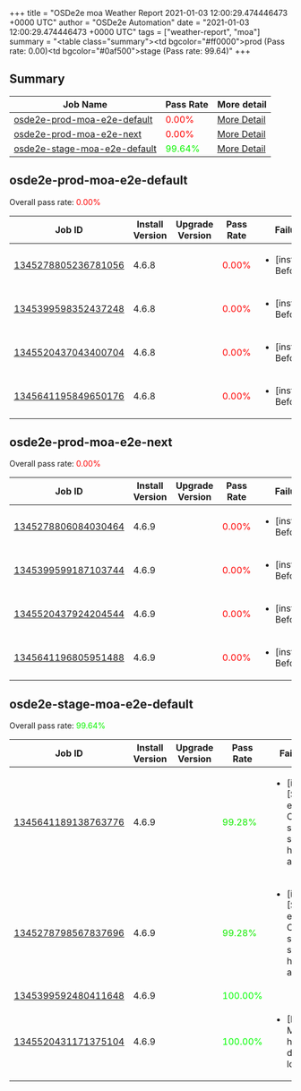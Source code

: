 +++
title = "OSDe2e moa Weather Report 2021-01-03 12:00:29.474446473 +0000 UTC"
author = "OSDe2e Automation"
date = "2021-01-03 12:00:29.474446473 +0000 UTC"
tags = ["weather-report", "moa"]
summary = "<table class=\"summary\"><tr><td bgcolor=\"#ff0000\"></td><td>prod (Pass rate: 0.00)</td></tr><tr><td bgcolor=\"#0af500\"></td><td>stage (Pass rate: 99.64)</td></tr></table>"
+++
## Summary

| Job Name | Pass Rate | More detail |
|----------|-----------|-------------|
|[osde2e-prod-moa-e2e-default](https://prow.svc.ci.openshift.org/?job=osde2e-prod-moa-e2e-default)| <span style="color:#ff0000;">0.00%</span>|[More Detail](#osde2e-prod-moa-e2e-default)|
|[osde2e-prod-moa-e2e-next](https://prow.svc.ci.openshift.org/?job=osde2e-prod-moa-e2e-next)| <span style="color:#ff0000;">0.00%</span>|[More Detail](#osde2e-prod-moa-e2e-next)|
|[osde2e-stage-moa-e2e-default](https://prow.svc.ci.openshift.org/?job=osde2e-stage-moa-e2e-default)| <span style="color:#0af500;">99.64%</span>|[More Detail](#osde2e-stage-moa-e2e-default)|



## osde2e-prod-moa-e2e-default

Overall pass rate: <span style="color:#ff0000;">0.00%</span>

| Job ID | Install Version | Upgrade Version | Pass Rate | Failures |
|--------|-----------------|-----------------|-----------|----------|
[1345278805236781056](https://prow.ci.openshift.org/view/gs/origin-ci-test/logs/osde2e-prod-moa-e2e-default/1345278805236781056) | 4.6.8 |  | <span style="color:#ff0000;">0.00%</span>|<ul><li>[install] BeforeSuite</li></ul>
[1345399598352437248](https://prow.ci.openshift.org/view/gs/origin-ci-test/logs/osde2e-prod-moa-e2e-default/1345399598352437248) | 4.6.8 |  | <span style="color:#ff0000;">0.00%</span>|<ul><li>[install] BeforeSuite</li></ul>
[1345520437043400704](https://prow.ci.openshift.org/view/gs/origin-ci-test/logs/osde2e-prod-moa-e2e-default/1345520437043400704) | 4.6.8 |  | <span style="color:#ff0000;">0.00%</span>|<ul><li>[install] BeforeSuite</li></ul>
[1345641195849650176](https://prow.ci.openshift.org/view/gs/origin-ci-test/logs/osde2e-prod-moa-e2e-default/1345641195849650176) | 4.6.8 |  | <span style="color:#ff0000;">0.00%</span>|<ul><li>[install] BeforeSuite</li></ul>



## osde2e-prod-moa-e2e-next

Overall pass rate: <span style="color:#ff0000;">0.00%</span>

| Job ID | Install Version | Upgrade Version | Pass Rate | Failures |
|--------|-----------------|-----------------|-----------|----------|
[1345278806084030464](https://prow.ci.openshift.org/view/gs/origin-ci-test/logs/osde2e-prod-moa-e2e-next/1345278806084030464) | 4.6.9 |  | <span style="color:#ff0000;">0.00%</span>|<ul><li>[install] BeforeSuite</li></ul>
[1345399599187103744](https://prow.ci.openshift.org/view/gs/origin-ci-test/logs/osde2e-prod-moa-e2e-next/1345399599187103744) | 4.6.9 |  | <span style="color:#ff0000;">0.00%</span>|<ul><li>[install] BeforeSuite</li></ul>
[1345520437924204544](https://prow.ci.openshift.org/view/gs/origin-ci-test/logs/osde2e-prod-moa-e2e-next/1345520437924204544) | 4.6.9 |  | <span style="color:#ff0000;">0.00%</span>|<ul><li>[install] BeforeSuite</li></ul>
[1345641196805951488](https://prow.ci.openshift.org/view/gs/origin-ci-test/logs/osde2e-prod-moa-e2e-next/1345641196805951488) | 4.6.9 |  | <span style="color:#ff0000;">0.00%</span>|<ul><li>[install] BeforeSuite</li></ul>



## osde2e-stage-moa-e2e-default

Overall pass rate: <span style="color:#0af500;">99.64%</span>

| Job ID | Install Version | Upgrade Version | Pass Rate | Failures |
|--------|-----------------|-----------------|-----------|----------|
[1345641189138763776](https://prow.ci.openshift.org/view/gs/origin-ci-test/logs/osde2e-stage-moa-e2e-default/1345641189138763776) | 4.6.9 |  | <span style="color:#13ec00;">99.28%</span>|<ul><li>[install] [Suite: e2e] Cluster state should have no alerts</li></ul>
[1345278798567837696](https://prow.ci.openshift.org/view/gs/origin-ci-test/logs/osde2e-stage-moa-e2e-default/1345278798567837696) | 4.6.9 |  | <span style="color:#13ec00;">99.28%</span>|<ul><li>[install] [Suite: e2e] Cluster state should have no alerts</li></ul>
[1345399592480411648](https://prow.ci.openshift.org/view/gs/origin-ci-test/logs/osde2e-stage-moa-e2e-default/1345399592480411648) | 4.6.9 |  | <span style="color:#01fe00;">100.00%</span>|
[1345520431171375104](https://prow.ci.openshift.org/view/gs/origin-ci-test/logs/osde2e-stage-moa-e2e-default/1345520431171375104) | 4.6.9 |  | <span style="color:#01fe00;">100.00%</span>|<ul><li>[Log Metrics] host-dns-lookup</li></ul>



